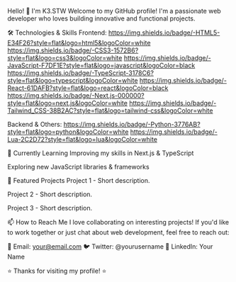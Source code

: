Hello! 👋 I'm K3.STW
Welcome to my GitHub profile! I'm a passionate web developer who loves building innovative and functional projects.

🛠 Technologies & Skills
Frontend:
https://img.shields.io/badge/-HTML5-E34F26?style=flat&logo=html5&logoColor=white
https://img.shields.io/badge/-CSS3-1572B6?style=flat&logo=css3&logoColor=white
https://img.shields.io/badge/-JavaScript-F7DF1E?style=flat&logo=javascript&logoColor=black
https://img.shields.io/badge/-TypeScript-3178C6?style=flat&logo=typescript&logoColor=white
https://img.shields.io/badge/-React-61DAFB?style=flat&logo=react&logoColor=black
https://img.shields.io/badge/-Next.js-000000?style=flat&logo=next.js&logoColor=white
https://img.shields.io/badge/-Tailwind_CSS-38B2AC?style=flat&logo=tailwind-css&logoColor=white

Backend & Others:
https://img.shields.io/badge/-Python-3776AB?style=flat&logo=python&logoColor=white
https://img.shields.io/badge/-Lua-2C2D72?style=flat&logo=lua&logoColor=white

🌱 Currently Learning
Improving my skills in Next.js & TypeScript

Exploring new JavaScript libraries & frameworks

📂 Featured Projects
Project 1 - Short description.

Project 2 - Short description.

Project 3 - Short description.

📫 How to Reach Me
I love collaborating on interesting projects! If you'd like to work together or just chat about web development, feel free to reach out:

📧 Email: your@email.com
🐦 Twitter: @yourusername
💼 LinkedIn: Your Name

⭐ Thanks for visiting my profile! ⭐


